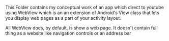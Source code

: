 This Folder contains my conceptual work of an app which direct to youtube using WebView which is an an extension of Android's View class that lets you display web pages as a part of your activity layout.
<p> All WebView does, by default, is show a web page. It doesn't contain full thing as a website like navigation controls or an address bar</p>
